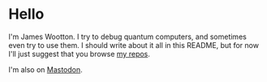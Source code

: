 # Hello

I'm James Wootton. I try to debug quantum computers, and sometimes even try to use them. I should write about it all in this README, but for now I'll just suggest that you browse [my repos](https://github.com/quantumjim?tab=repositories).

I'm also on <a rel="me" href="https://mastodon.online/@Decodoku">Mastodon</a>.

